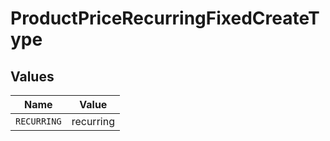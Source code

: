 # ProductPriceRecurringFixedCreateType


## Values

| Name        | Value       |
| ----------- | ----------- |
| `RECURRING` | recurring   |